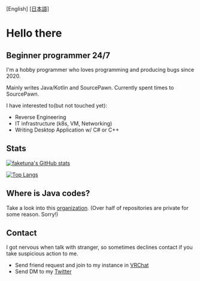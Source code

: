 [English] [[日本語]](./README_JA.md)

# Hello there

## Beginner programmer 24/7

I'm a hobby programmer who loves programming and producing bugs since 2020.

Mainly writes Java/Kotlin and SourcePawn. Currently spent times to SourcePawn.

I have interested to(but not touched yet):
* Reverse Engineering
* IT infrastructure (k8s, VM, Networking)
* Writing Desktop Application w/ C# or C++

## Stats

[![faketuna's GitHub stats](https://github-readme-stats-git-masterorgs-github-readme-stats-team.vercel.app/api?username=faketuna&include_orgs=true)](https://github.com/anuraghazra/github-readme-stats)

[![Top Langs](https://github-readme-stats-git-masterorgs-github-readme-stats-team.vercel.app/api/top-langs/?username=faketuna&include_orgs=true)](https://github.com/anuraghazra/github-readme-stats)

## Where is Java codes?

Take a look into this [organization](https://github.com/faketunaPrivateCamp). (Over half of repositories are private for some reason. Sorry!)

## Contact

I got nervous when talk with stranger, so sometimes declines contact if you take suspicious action to me.

* Send friend request and join to my instance in [VRChat](https://vrchat.com/home/user/usr_37bad4e6-9257-49f6-a98e-b9541b06175e)
* Send DM to my [Twitter](https://twitter.com/ft_vrc)